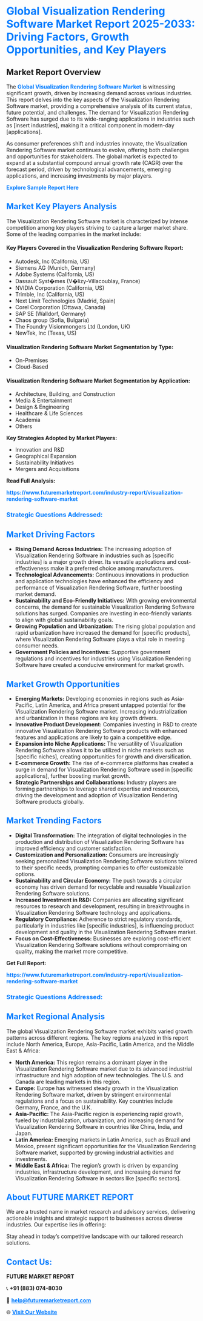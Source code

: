 <h1 style="color: #007BFF;">Global Visualization Rendering Software Market Report 2025-2033: Driving Factors, Growth Opportunities, and Key Players</h1>

<section id="overview">
<h2>Market Report Overview</h2>
<p>The <a href="https://www.futuremarketreport.com/industry-report/visualization-rendering-software-market" style="color: #007BFF; text-decoration: none;"><strong>Global Visualization Rendering Software Market</strong></a> is witnessing significant growth, driven by increasing demand across various industries. This report delves into the key aspects of the Visualization Rendering Software market, providing a comprehensive analysis of its current status, future potential, and challenges. The demand for Visualization Rendering Software has surged due to its wide-ranging applications in industries such as [insert industries], making it a critical component in modern-day [applications].</p>
<p>As consumer preferences shift and industries innovate, the Visualization Rendering Software market continues to evolve, offering both challenges and opportunities for stakeholders. The global market is expected to expand at a substantial compound annual growth rate (CAGR) over the forecast period, driven by technological advancements, emerging applications, and increasing investments by major players.</p>
</section>

<section id="overview">
<p><a href="https://www.futuremarketreport.com/request-sample/reportId=53581" style="color: #007BFF; text-decoration: none;"><strong>Explore Sample Report Here</strong></a></p>
</section>

<section id="key-players">
<h2 style="color: #007BFF;">Market Key Players Analysis</h2>
<p>The Visualization Rendering Software market is characterized by intense competition among key players striving to capture a larger market share. Some of the leading companies in the market include:</p>
<h4>Key Players Covered in the Visualization Rendering Software Report:</h4>
<ul><li>Autodesk, Inc (California, US)</li><li>Siemens AG (Munich, Germany)</li><li>Adobe Systems (California, US)</li><li>Dassault Syst�mes (V�lizy-Villacoublay, France)</li><li>NVIDIA Corporation (California, US)</li><li>Trimble, Inc (California, US)</li><li>Next Limit Technologies (Madrid, Spain)</li><li>Corel Corporation (Ottawa, Canada)</li><li>SAP SE (Walldorf, Germany)</li><li>Chaos group (Sofia, Bulgaria)</li><li>The Foundry Visionmongers Ltd (London, UK)</li><li>NewTek, Inc (Texas, US)</li></ul>
<h4>Visualization Rendering Software Market Segmentation by Type:</h4>
<ul><li>On-Premises</li><li>Cloud-Based</li></ul>

<h4>Visualization Rendering Software Market Segmentation by Application:</h4>
<ul><li>Architecture, Building, and Construction</li><li>Media &amp; Entertainment</li><li>Design &amp; Engineering</li><li>Healthcare &amp; Life Sciences</li><li>Academia</li><li>Others</li></ul>
<p><strong>Key Strategies Adopted by Market Players:</strong></p>
<ul>
<li>Innovation and R&D</li>
<li>Geographical Expansion</li>
<li>Sustainability Initiatives</li>
<li>Mergers and Acquisitions</li>
</ul>
</section>

<section>
<p><strong>Read Full Analysis: </strong></p><a href="https://www.futuremarketreport.com/industry-report/visualization-rendering-software-market" style="color: #007BFF; text-decoration: none;"><strong>https://www.futuremarketreport.com/industry-report/visualization-rendering-software-market</strong></a>
<h3 style="color: #007BFF;">Strategic Questions Addressed:</h3>
</section>

<section id="driving-factors">
<h2 style="color: #007BFF;">Market Driving Factors</h2>
<ul>
<li><strong>Rising Demand Across Industries:</strong> The increasing adoption of Visualization Rendering Software in industries such as [specific industries] is a major growth driver. Its versatile applications and cost-effectiveness make it a preferred choice among manufacturers.</li>
<li><strong>Technological Advancements:</strong> Continuous innovations in production and application technologies have enhanced the efficiency and performance of Visualization Rendering Software, further boosting market demand.</li>
<li><strong>Sustainability and Eco-Friendly Initiatives:</strong> With growing environmental concerns, the demand for sustainable Visualization Rendering Software solutions has surged. Companies are investing in eco-friendly variants to align with global sustainability goals.</li>
<li><strong>Growing Population and Urbanization:</strong> The rising global population and rapid urbanization have increased the demand for [specific products], where Visualization Rendering Software plays a vital role in meeting consumer needs.</li>
<li><strong>Government Policies and Incentives:</strong> Supportive government regulations and incentives for industries using Visualization Rendering Software have created a conducive environment for market growth.</li>
</ul>
</section>

<section id="growth-opportunities">
<h2 style="color: #007BFF;">Market Growth Opportunities</h2>
<ul>
<li><strong>Emerging Markets:</strong> Developing economies in regions such as Asia-Pacific, Latin America, and Africa present untapped potential for the Visualization Rendering Software market. Increasing industrialization and urbanization in these regions are key growth drivers.</li>
<li><strong>Innovative Product Development:</strong> Companies investing in R&D to create innovative Visualization Rendering Software products with enhanced features and applications are likely to gain a competitive edge.</li>
<li><strong>Expansion into Niche Applications:</strong> The versatility of Visualization Rendering Software allows it to be utilized in niche markets such as [specific niches], creating opportunities for growth and diversification.</li>
<li><strong>E-commerce Growth:</strong> The rise of e-commerce platforms has created a surge in demand for Visualization Rendering Software used in [specific applications], further boosting market growth.</li>
<li><strong>Strategic Partnerships and Collaborations:</strong> Industry players are forming partnerships to leverage shared expertise and resources, driving the development and adoption of Visualization Rendering Software products globally.</li>
</ul>
</section>

<section id="trending-factors">
<h2 style="color: #007BFF;">Market Trending Factors</h2>
<ul>
<li><strong>Digital Transformation:</strong> The integration of digital technologies in the production and distribution of Visualization Rendering Software has improved efficiency and customer satisfaction.</li>
<li><strong>Customization and Personalization:</strong> Consumers are increasingly seeking personalized Visualization Rendering Software solutions tailored to their specific needs, prompting companies to offer customizable options.</li>
<li><strong>Sustainability and Circular Economy:</strong> The push towards a circular economy has driven demand for recyclable and reusable Visualization Rendering Software solutions.</li>
<li><strong>Increased Investment in R&D:</strong> Companies are allocating significant resources to research and development, resulting in breakthroughs in Visualization Rendering Software technology and applications.</li>
<li><strong>Regulatory Compliance:</strong> Adherence to strict regulatory standards, particularly in industries like [specific industries], is influencing product development and quality in the Visualization Rendering Software market.</li>
<li><strong>Focus on Cost-Effectiveness:</strong> Businesses are exploring cost-efficient Visualization Rendering Software solutions without compromising on quality, making the market more competitive.</li>
</ul>
</section>

<section>
<p><strong>Get Full Report: </strong></p><a href="https://www.futuremarketreport.com/industry-report/visualization-rendering-software-market" style="color: #007BFF; text-decoration: none;"><strong>https://www.futuremarketreport.com/industry-report/visualization-rendering-software-market</strong></a>
<h3 style="color: #007BFF;">Strategic Questions Addressed:</h3>
</section>


<section id="regional-analysis">
<h2 style="color: #007BFF;">Market Regional Analysis</h2>
<p>The global Visualization Rendering Software market exhibits varied growth patterns across different regions. The key regions analyzed in this report include North America, Europe, Asia-Pacific, Latin America, and the Middle East & Africa:</p>
<ul>
<li><strong>North America:</strong> This region remains a dominant player in the Visualization Rendering Software market due to its advanced industrial infrastructure and high adoption of new technologies. The U.S. and Canada are leading markets in this region.</li>
<li><strong>Europe:</strong> Europe has witnessed steady growth in the Visualization Rendering Software market, driven by stringent environmental regulations and a focus on sustainability. Key countries include Germany, France, and the U.K.</li>
<li><strong>Asia-Pacific:</strong> The Asia-Pacific region is experiencing rapid growth, fueled by industrialization, urbanization, and increasing demand for Visualization Rendering Software in countries like China, India, and Japan.</li>
<li><strong>Latin America:</strong> Emerging markets in Latin America, such as Brazil and Mexico, present significant opportunities for the Visualization Rendering Software market, supported by growing industrial activities and investments.</li>
<li><strong>Middle East & Africa:</strong> The region’s growth is driven by expanding industries, infrastructure development, and increasing demand for Visualization Rendering Software in sectors like [specific sectors].</li>
</ul>
</section>

<footer>
<h2 style="color: #007BFF;">About FUTURE MARKET REPORT</h2>
<p>We are a trusted name in market research and advisory services, delivering actionable insights and strategic support to businesses across diverse industries. Our expertise lies in offering:</p>

<p>Stay ahead in today’s competitive landscape with our tailored research solutions.</p>

<h2 style="color: #007BFF;">Contact Us:</h2>
<p><strong>FUTURE MARKET REPORT</strong></p>
<p>📞 <strong>+91 (883) 074-8030</strong></p>
<p>📧 <strong><a href="mailto:help@futuremarketreport.com" style="color: #007BFF;">help@futuremarketreport.com</a></strong></p>
<p>🌐 <strong><a href="https://www.futuremarketreport.com/" style="color: #007BFF;">Visit Our Website</a></strong></p>
</footer>